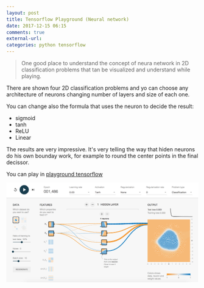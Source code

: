 ```yaml
---
layout: post
title: Tensorflow Playground (Neural network)
date: 2017-12-15 06:15
comments: true
external-url:
categories: python tensorflow
---
```


> One good place to understand the concept of neura network in 2D classification problems that tan be visualized and understand while playing.  

There are shown four 2D classification problems and yo can choose any architecture of neurons changing number of layers and size of each one.  

You can change also the formula that uses the neuron to decide the result:  
* sigmoid  
* tanh  
* ReLU  
* Linear  

The results are very impressive. It's very telling the way that hiden neurons do his own bounday work, for example to round the center points in the final decissor.  

You can play in [playground tensorflow](http://playground.tensorflow.org/)

![tensorflow playground](/assets/tensorflow-playground.png)

